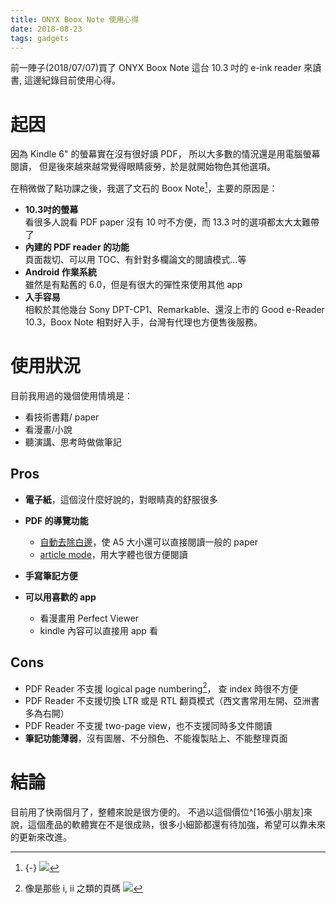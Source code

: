 ```yaml
---
title: ONYX Boox Note 使用心得
date: 2018-08-23
tags: gadgets
---
```


<section>
前一陣子(2018/07/07)買了 ONYX Boox Note 這台 10.3 吋的 e-ink reader 來讀書,
這邊紀錄目前使用心得。

</section>

# 起因

因為 Kindle 6" 的螢幕實在沒有很好讀 PDF，
所以大多數的情況還是用電腦螢幕閱讀，
但是後來越來越常覺得眼睛疲勞，於是就開始物色其他選項。

在稍微做了點功課之後，我選了文石的 Boox Note[^boox-note]，主要的原因是：

  * **10.3吋的螢幕**  
    看很多人說看 PDF paper 沒有 10 吋不方便，而 13.3 吋的選項都太大太難帶了
  * **內建的 PDF reader 的功能**  
    頁面裁切、可以用 TOC、有針對多欄論文的閱讀模式…等
  * **Android 作業系統**  
    雖然是有點舊的 6.0，但是有很大的彈性來使用其他 app
  * **入手容易**  
    相較於其他幾台 Sony DPT-CP1、Remarkable、還沒上市的 Good e-Reader 10.3，Boox Note 相對好入手，台灣有代理也方便售後服務。

[^boox-note]: {-} ![](https://i.imgur.com/GlVMZ57.jpg)

# 使用狀況

目前我用過的幾個使用情境是：

  * 看技術書籍/ paper
  * 看漫畫/小說
  * 聽演講、思考時做做筆記

## Pros


  * **電子紙**，這個沒什麼好說的，對眼睛真的舒服很多
  * **PDF 的導覽功能**
    * [自動去除白邊](https://i.imgur.com/4bH7XqN.gif)，使 A5 大小還可以直接閱讀一般的 paper
    * [article mode](https://i.imgur.com/SRoTBZd.gif)，用大字體也很方便閱讀
  * **手寫筆記方便**
  * **可以用喜歡的 app**

    * 看漫畫用 Perfect Viewer
    * kindle 內容可以直接用 app 看


## Cons

  * PDF Reader 不支援 logical page numbering[^lpn]，
  查 index 時很不方便
  * PDF Reader 不支援切換 LTR 或是 RTL 翻頁模式（西文書常用左開、亞洲書多為右開）
  * PDF Reader 不支援 two-page view，也不支援同時多文件閱讀
  * **筆記功能薄弱**，沒有圖層、不分顏色、不能複製貼上、不能整理頁面

[^lpn]:像是那些 i, ii 之類的頁碼 ![](https://i.imgur.com/HKtLYVy.png)

# 結論


目前用了快兩個月了，整體來說是很方便的。
不過以這個價位^[16張小朋友]來說，這個產品的軟體實在不是很成熟，很多小細節都還有待加強，希望可以靠未來的更新來改進。






